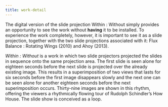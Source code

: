 ```yaml
---
title: work-detail
---
```


The digital version of the slide projection Within : Without simply provides
an opportunity to see the work without **having** it to be installed. To
experience the work completely, however, it is important to see it as a slide
projection, together with the two slide projections associated with it: Flux
Balance : Rotating Wings (2010) and Ahoy (2013).

*Within : Without* is a work in which two slide projectors projected the slides
in sequence onto the same projection area. The first slide is seen alone for
eighteen seconds before the next slide is projected over the already existing
image. This results in a superimposition of two views that lasts for six
seconds before the first image disappears slowly and the next one can be seen
alone for another eighteen seconds before the next superimposition occurs.
Thirty-nine images are shown in this rhythm, offering the viewers a
rhythmically flowing tour of Rudolph Schindler’s How House. The slide show is
conceived as a loop.
